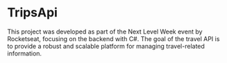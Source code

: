 # TripsApi
This project was developed as part of the Next Level Week event by Rocketseat, focusing on the backend with C#. The goal of the travel API is to provide a robust and scalable platform for managing travel-related information.
